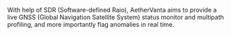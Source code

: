With help of SDR (Software-defined Raio), AetherVanta aims to provide a live GNSS (Global Navigation Satellite System) status monitor and multipath profiling, and more importantly flag anomalies in real time.